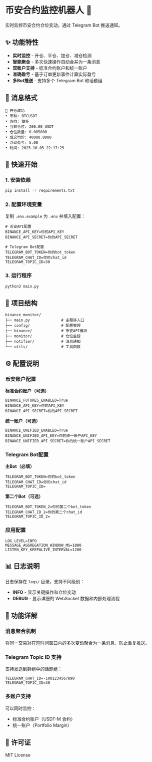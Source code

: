 # 币安合约监控机器人 🤖

实时监控币安合约仓位变动，通过 Telegram Bot 推送通知。

## ✨ 功能特性

- **实时监控** - 开仓、平仓、加仓、减仓检测
- **智能聚合** - 多次快速操作自动合并为一条消息
- **双账户支持** - 标准合约账户和统一账户
- **准确盈亏** - 基于订单更新事件计算实际盈亏
- **多Bot推送** - 支持多个 Telegram Bot 和话题组

## 📱 消息格式

```
🚀 开仓成功
• 币种: BTCUSDT
• 方向: 做多
• 当前仓位: 200.00 USDT
• 仓位数量: 0.005000
• 成交均价: 40000.0000
• 浮动盈亏: 5.00
• 时间: 2025-10-05 22:17:25
```

## 🚀 快速开始

### 1. 安装依赖

```bash
pip install -r requirements.txt
```

### 2. 配置环境变量

复制 `.env.example` 为 `.env` 并填入配置：

```env
# 币安API配置
BINANCE_API_KEY=你的API_KEY
BINANCE_API_SECRET=你的API_SECRET

# Telegram Bot配置
TELEGRAM_BOT_TOKEN=你的bot_token
TELEGRAM_CHAT_ID=你的chat_id
TELEGRAM_TOPIC_ID=30
```

### 3. 运行程序

```bash
python3 main.py
```

## 📁 项目结构

```
binance_monitor/
├── main.py              # 主程序入口
├── config/              # 配置管理
├── binance/             # 币安API模块
├── monitor/             # 仓位监控
├── notifier/            # 消息通知
└── utils/               # 工具函数
```

## ⚙️ 配置说明

### 币安账户配置

**标准合约账户（可选）**
```env
BINANCE_FUTURES_ENABLED=True
BINANCE_API_KEY=你的API_KEY
BINANCE_API_SECRET=你的API_SECRET
```

**统一账户（可选）**
```env
BINANCE_UNIFIED_ENABLED=True
BINANCE_UNIFIED_API_KEY=你的统一账户API_KEY
BINANCE_UNIFIED_API_SECRET=你的统一账户API_SECRET
```

### Telegram Bot配置

**主Bot（必填）**
```env
TELEGRAM_BOT_TOKEN=你的bot_token
TELEGRAM_CHAT_ID=你的chat_id
TELEGRAM_TOPIC_ID=
```

**第二个Bot（可选）**
```env
TELEGRAM_BOT_TOKEN_2=你的第二个bot_token
TELEGRAM_CHAT_ID_2=你的第二个chat_id
TELEGRAM_TOPIC_ID_2=
```

### 应用配置

```env
LOG_LEVEL=INFO
MESSAGE_AGGREGATION_WINDOW_MS=1000
LISTEN_KEY_KEEPALIVE_INTERVAL=1200
```

## 📊 日志说明

日志保存在 `logs/` 目录，支持不同级别：

- **INFO** - 显示关键操作和仓位变动
- **DEBUG** - 显示详细的 WebSocket 数据和内部处理流程

## 🔧 功能详解

### 消息聚合机制

将同一交易对在短时间窗口内的多次变动聚合为一条消息，防止重复推送。

### Telegram Topic ID 支持

支持发送到群组中的话题组：

```env
TELEGRAM_CHAT_ID=-1001234567890
TELEGRAM_TOPIC_ID=30
```

### 多账户支持

可以同时监控：
- 标准合约账户（USDT-M 合约）
- 统一账户（Portfolio Margin）

## 📝 许可证

MIT License
